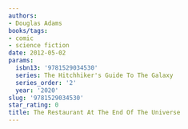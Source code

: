 ```yaml
---
authors:
- Douglas Adams
books/tags:
- comic
- science fiction
date: 2012-05-02
params:
  isbn13: '9781529034530'
  series: The Hitchhiker's Guide To The Galaxy
  series_order: '2'
  year: '2020'
slug: '9781529034530'
star_rating: 0
title: The Restaurant At The End Of The Universe
---
```


<!--more-->
